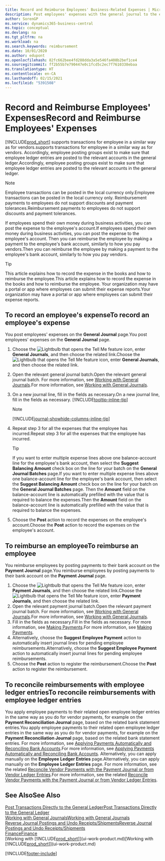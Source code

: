 ```yaml
---
title: Record and Reimburse Employees' Business-Related Expenses | Microsoft Docs
description: Post employees' expenses with the general journal to the employee's account and later post a payment to the employee's bank account to reimburse for the business-related expense.
author: SorenGP
ms.service: dynamics365-business-central
ms.topic: conceptual
ms.devlang: na
ms.tgt_pltfrm: na
ms.workload: na
ms.search.keywords: reimbursement
ms.date: 10/01/2020
ms.author: edupont
ms.openlocfilehash: 82fc662bee4fd288dda3a5e546fa408b2bef1ce4
ms.sourcegitcommit: ff2b55b7e790447e0c1fcd5c2ec7f7610338ebaa
ms.translationtype: HT
ms.contentlocale: en-CA
ms.lasthandoff: 02/15/2021
ms.locfileid: "5391508"
---
```

# <a name="record-and-reimburse-employees-expenses"></a><span data-ttu-id="29800-103">Record and Reimburse Employees' Expenses</span><span class="sxs-lookup"><span data-stu-id="29800-103">Record and Reimburse Employees' Expenses</span></span>

[!INCLUDE[prod_short](includes/prod_short.md)] <span data-ttu-id="29800-104">supports transactions for employee in a similar way as for vendors.</span><span class="sxs-lookup"><span data-stu-id="29800-104">supports transactions for employee in a similar way as for vendors.</span></span> <span data-ttu-id="29800-105">Accordingly, employee posting groups exist to make sure that employee ledger entries are posted to the relevant accounts in the general ledger.</span><span class="sxs-lookup"><span data-stu-id="29800-105">Accordingly, employee posting groups exist to make sure that employee ledger entries are posted to the relevant accounts in the general ledger.</span></span>

> [!NOTE]  
> <span data-ttu-id="29800-106">Employee transactions can be posted in the local currency only.</span><span class="sxs-lookup"><span data-stu-id="29800-106">Employee transactions can be posted in the local currency only.</span></span> <span data-ttu-id="29800-107">Reimbursement payments to employees do not support discounts and payment tolerances.</span><span class="sxs-lookup"><span data-stu-id="29800-107">Reimbursement payments to employees do not support discounts and payment tolerances.</span></span>

<span data-ttu-id="29800-108">If employees spend their own money during business activities, you can post the expense to the employee's account.</span><span class="sxs-lookup"><span data-stu-id="29800-108">If employees spend their own money during business activities, you can post the expense to the employee's account.</span></span> <span data-ttu-id="29800-109">Then you can reimburse the employee by making a payment to the employee's bank account, similarly to how you pay vendors.</span><span class="sxs-lookup"><span data-stu-id="29800-109">Then you can reimburse the employee by making a payment to the employee's bank account, similarly to how you pay vendors.</span></span>  

> [!TIP]
> <span data-ttu-id="29800-110">This article explains how to record the expense in the books and how to reimburse the employee.</span><span class="sxs-lookup"><span data-stu-id="29800-110">This article explains how to record the expense in the books and how to reimburse the employee.</span></span> <span data-ttu-id="29800-111">Your organization may have a portal or app where employees can submit their expense reports.</span><span class="sxs-lookup"><span data-stu-id="29800-111">Your organization may have a portal or app where employees can submit their expense reports.</span></span>

## <a name="to-record-an-employees-expense"></a><span data-ttu-id="29800-112">To record an employee's expense</span><span class="sxs-lookup"><span data-stu-id="29800-112">To record an employee's expense</span></span>
<span data-ttu-id="29800-113">You post employees' expenses on the **General Journal** page.</span><span class="sxs-lookup"><span data-stu-id="29800-113">You post employees' expenses on the **General Journal** page.</span></span>
1. <span data-ttu-id="29800-114">Choose the ![Lightbulb that opens the Tell Me feature](media/ui-search/search_small.png "Tell me what you want to do") icon, enter **General Journals**, and then choose the related link.</span><span class="sxs-lookup"><span data-stu-id="29800-114">Choose the ![Lightbulb that opens the Tell Me feature](media/ui-search/search_small.png "Tell me what you want to do") icon, enter **General Journals**, and then choose the related link.</span></span>
2. <span data-ttu-id="29800-115">Open the relevant general journal batch.</span><span class="sxs-lookup"><span data-stu-id="29800-115">Open the relevant general journal batch.</span></span> <span data-ttu-id="29800-116">For more information, see [Working with General Journals](ui-work-general-journals.md).</span><span class="sxs-lookup"><span data-stu-id="29800-116">For more information, see [Working with General Journals](ui-work-general-journals.md).</span></span>
3. <span data-ttu-id="29800-117">On a new journal line, fill in the fields as necessary.</span><span class="sxs-lookup"><span data-stu-id="29800-117">On a new journal line, fill in the fields as necessary.</span></span> [!INCLUDE[tooltip-inline-tip](includes/tooltip-inline-tip_md.md)]    

    > [!NOTE]
    > [!INCLUDE[journal-showhide-columns-inline-tip](includes/journal-showhide-columns-inline-tip.md)]
4. <span data-ttu-id="29800-118">Repeat step 3 for all the expenses that the employee has incurred.</span><span class="sxs-lookup"><span data-stu-id="29800-118">Repeat step 3 for all the expenses that the employee has incurred.</span></span>

    > [!TIP]  
    > <span data-ttu-id="29800-119">If you want to enter multiple expense lines above one balance-account line for the employee's bank account, then select the **Suggest Balancing Amount** check box on the line for your batch on the **General Journal Batches** page.</span><span class="sxs-lookup"><span data-stu-id="29800-119">If you want to enter multiple expense lines above one balance-account line for the employee's bank account, then select the **Suggest Balancing Amount** check box on the line for your batch on the **General Journal Batches** page.</span></span> <span data-ttu-id="29800-120">Then the **Amount** field on the balance-account line is automatically prefilled with the value that is required to balance the expenses.</span><span class="sxs-lookup"><span data-stu-id="29800-120">Then the **Amount** field on the balance-account line is automatically prefilled with the value that is required to balance the expenses.</span></span>
5. <span data-ttu-id="29800-121">Choose the **Post** action to record the expenses on the employee's account.</span><span class="sxs-lookup"><span data-stu-id="29800-121">Choose the **Post** action to record the expenses on the employee's account.</span></span>

## <a name="to-reimburse-an-employee"></a><span data-ttu-id="29800-122">To reimburse an employee</span><span class="sxs-lookup"><span data-stu-id="29800-122">To reimburse an employee</span></span>
<span data-ttu-id="29800-123">You reimburse employees by posting payments to their bank account on the **Payment Journal** page.</span><span class="sxs-lookup"><span data-stu-id="29800-123">You reimburse employees by posting payments to their bank account on the **Payment Journal** page.</span></span>
1. <span data-ttu-id="29800-124">Choose the ![Lightbulb that opens the Tell Me feature](media/ui-search/search_small.png "Tell me what you want to do") icon, enter **Payment Journals**, and then choose the related link.</span><span class="sxs-lookup"><span data-stu-id="29800-124">Choose the ![Lightbulb that opens the Tell Me feature](media/ui-search/search_small.png "Tell me what you want to do") icon, enter **Payment Journals**, and then choose the related link.</span></span>
2. <span data-ttu-id="29800-125">Open the relevant payment journal batch.</span><span class="sxs-lookup"><span data-stu-id="29800-125">Open the relevant payment journal batch.</span></span> <span data-ttu-id="29800-126">For more information, see [Working with General Journals](ui-work-general-journals.md).</span><span class="sxs-lookup"><span data-stu-id="29800-126">For more information, see [Working with General Journals](ui-work-general-journals.md).</span></span>
3. <span data-ttu-id="29800-127">Fill in the fields as necessary.</span><span class="sxs-lookup"><span data-stu-id="29800-127">Fill in the fields as necessary.</span></span> <span data-ttu-id="29800-128">For more information, see [Making Payments](payables-make-payments.md).</span><span class="sxs-lookup"><span data-stu-id="29800-128">For more information, see [Making Payments](payables-make-payments.md).</span></span>
4. <span data-ttu-id="29800-129">Alternatively, choose the **Suggest Employee Payment** action to automatically insert journal lines for pending employee reimbursements.</span><span class="sxs-lookup"><span data-stu-id="29800-129">Alternatively, choose the **Suggest Employee Payment** action to automatically insert journal lines for pending employee reimbursements.</span></span>
5. <span data-ttu-id="29800-130">Choose the **Post** action to register the reimbursement.</span><span class="sxs-lookup"><span data-stu-id="29800-130">Choose the **Post** action to register the reimbursement.</span></span>  

## <a name="to-reconcile-reimbursements-with-employee-ledger-entries"></a><span data-ttu-id="29800-131">To reconcile reimbursements with employee ledger entries</span><span class="sxs-lookup"><span data-stu-id="29800-131">To reconcile reimbursements with employee ledger entries</span></span>
<span data-ttu-id="29800-132">You apply employee payments to their related open employee ledger entries in the same way as you do for vendor payments, for example on the **Payment Reconciliation Journal** page, based on the related bank statement entries.</span><span class="sxs-lookup"><span data-stu-id="29800-132">You apply employee payments to their related open employee ledger entries in the same way as you do for vendor payments, for example on the **Payment Reconciliation Journal** page, based on the related bank statement entries.</span></span> <span data-ttu-id="29800-133">For more information, see [Applying Payments Automatically and Reconciling Bank Accounts](receivables-apply-payments-auto-reconcile-bank-accounts.md).</span><span class="sxs-lookup"><span data-stu-id="29800-133">For more information, see [Applying Payments Automatically and Reconciling Bank Accounts](receivables-apply-payments-auto-reconcile-bank-accounts.md).</span></span> <span data-ttu-id="29800-134">Alternatively, you can apply manually on the **Employee Ledger Entries** page.</span><span class="sxs-lookup"><span data-stu-id="29800-134">Alternatively, you can apply manually on the **Employee Ledger Entries** page.</span></span> <span data-ttu-id="29800-135">For more information, see the related [Reconcile Vendor Payments with the Payment Journal or from Vendor Ledger Entries](payables-how-apply-purchase-transactions-manually.md).</span><span class="sxs-lookup"><span data-stu-id="29800-135">For more information, see the related [Reconcile Vendor Payments with the Payment Journal or from Vendor Ledger Entries](payables-how-apply-purchase-transactions-manually.md).</span></span>  

## <a name="see-also"></a><span data-ttu-id="29800-136">See Also</span><span class="sxs-lookup"><span data-stu-id="29800-136">See Also</span></span>
[<span data-ttu-id="29800-137">Post Transactions Directly to the General Ledger</span><span class="sxs-lookup"><span data-stu-id="29800-137">Post Transactions Directly to the General Ledger</span></span>](finance-how-post-transactions-directly.md)  
[<span data-ttu-id="29800-138">Working with General Journals</span><span class="sxs-lookup"><span data-stu-id="29800-138">Working with General Journals</span></span>](ui-work-general-journals.md)  
[<span data-ttu-id="29800-139">Reverse Journal Postings and Undo Receipts/Shipments</span><span class="sxs-lookup"><span data-stu-id="29800-139">Reverse Journal Postings and Undo Receipts/Shipments</span></span>](finance-how-reverse-journal-posting.md)  
[<span data-ttu-id="29800-140">Finance</span><span class="sxs-lookup"><span data-stu-id="29800-140">Finance</span></span>](finance.md)  
<span data-ttu-id="29800-141">[Working with [!INCLUDE[prod_short](includes/prod_short.md)]](ui-work-product.md)</span><span class="sxs-lookup"><span data-stu-id="29800-141">[Working with [!INCLUDE[prod_short](includes/prod_short.md)]](ui-work-product.md)</span></span>  


[!INCLUDE[footer-include](includes/footer-banner.md)]